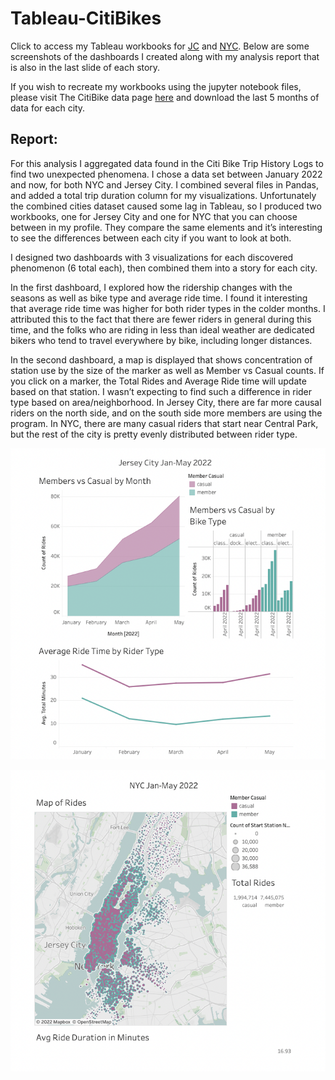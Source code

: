 # Tableau-CitiBikes

Click to access my Tableau workbooks for [JC](https://public.tableau.com/app/profile/taylor.bohl/viz/CitiBikesJC/JerseyCityStory) and [NYC](https://public.tableau.com/app/profile/taylor.bohl/viz/CitiBikesNYC_16576320643570/NYCStory). Below are some screenshots of the dashboards I created along with my analysis report that is also in the last slide of each story.

If you wish to recreate my workbooks using the jupyter notebook files, please visit The CitiBike data page [here](https://s3.amazonaws.com/tripdata/index.html) and download the last 5 months of data for each city. 

## Report:
For this analysis I aggregated data found in the Citi Bike Trip History Logs to find two unexpected phenomena. I chose a data set between January 2022 and now, for both NYC and Jersey City. I combined several files in Pandas, and added a total trip duration column for my visualizations. Unfortunately the combined cities dataset caused some lag in Tableau, so I produced two workbooks, one for Jersey City and one for NYC that you can choose between in my profile. They compare the same elements and it’s interesting to see the differences between each city if you want to look at both.

I designed two dashboards with 3 visualizations for each discovered phenomenon (6 total each), then combined them into a story for each city.

In the first dashboard, I explored how the ridership changes with the seasons as well as bike type and average ride time. I found it interesting that average ride time was higher for both rider types in the colder months. I attributed this to the fact that there are fewer riders in general during this time, and the folks who are riding in less than ideal weather are dedicated bikers who tend to travel everywhere by bike, including longer distances.

In the second dashboard, a map is displayed that shows concentration of station use by the size of the marker as well as Member vs Casual counts. If you click on a marker, the Total Rides and Average Ride time will update based on that station. I wasn’t expecting to find such a difference in rider type based on area/neighborhood. In Jersey City, there are far more causal riders on the north side, and on the south side more members are using the program. In NYC, there are many casual riders that start near Central Park, but the rest of the city is pretty evenly distributed between rider type.

![jcstory1](img/jcstory1.png)

![nycstory2](img/nycstory2.png)
